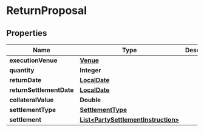 # ReturnProposal

## Properties
Name | Type | Description | Notes
------------ | ------------- | ------------- | -------------
**executionVenue** | [**Venue**](Venue.md) |  | 
**quantity** | **Integer** |  | 
**returnDate** | [**LocalDate**](LocalDate.md) |  | 
**returnSettlementDate** | [**LocalDate**](LocalDate.md) |  | 
**collateralValue** | **Double** |  | 
**settlementType** | [**SettlementType**](SettlementType.md) |  | 
**settlement** | [**List&lt;PartySettlementInstruction&gt;**](PartySettlementInstruction.md) |  |  [optional]
